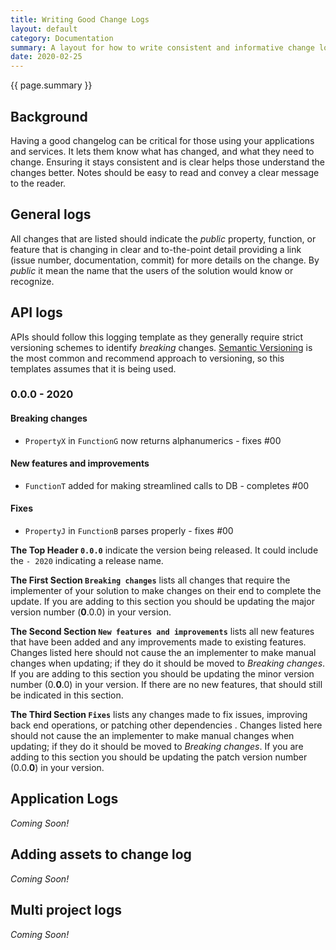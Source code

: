 ```yaml
---
title: Writing Good Change Logs
layout: default
category: Documentation
summary: A layout for how to write consistent and informative change logs that are meaningful to those reading them.
date: 2020-02-25
---
```


{{ page.summary }}

## Background

Having a good changelog can be critical for those using your applications and services.
It lets them know what has changed, and what they need to change.
Ensuring it stays consistent and is clear helps those understand the changes better.
Notes should be easy to read and convey a clear message to the reader.

## General logs

All changes that are listed should indicate the _public_ property, function, or feature that is changing in clear and to-the-point detail providing a link (issue number, documentation, commit) for more details on the change.
By _public_ it mean the name that the users of the solution would know or recognize.

## API logs

APIs should follow this logging template as they generally require strict versioning schemes to identify _breaking_ changes.
[Semantic Versioning](https://semver.org/) is the most common and recommend approach to versioning, so this templates assumes that it is being used.

>>>
### 0.0.0 - 2020

#### Breaking changes

- `PropertyX` in `FunctionG` now returns alphanumerics - fixes #00

#### New features and improvements

- `FunctionT` added for making streamlined calls to DB - completes #00

#### Fixes

- `PropertyJ` in `FunctionB` parses properly - fixes #00
>>>

**The Top Header `0.0.0`** indicate the version being released.
It could include the `- 2020` indicating a release name.

**The First Section `Breaking changes`** lists all changes that require the implementer of your solution to make changes on their end to complete the update.
If you are adding to this section you should be updating the major version number (**0**.0.0) in your version.

**The Second Section `New features and improvements`** lists all new features that have been added and any improvements made to existing features.
Changes listed here should not cause the an implementer to make manual changes when updating; if they do it should be moved to _Breaking changes_.
If you are adding to this section you should be updating the minor version number (0.**0**.0) in your version.
If there are no new features, that should still be indicated in this section.

**The Third Section `Fixes`** lists any changes made to fix issues, improving back end operations, or patching other dependencies .
Changes listed here should not cause the an implementer to make manual changes when updating; if they do it should be moved to _Breaking changes_.
If you are adding to this section you should be updating the patch version number (0.0.**0**) in your version.

## Application Logs

_Coming Soon!_

## Adding assets to change log

_Coming Soon!_

## Multi project logs

_Coming Soon!_
